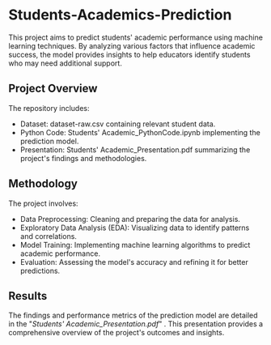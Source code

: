 # Students-Academics-Prediction

This project aims to predict students' academic performance using machine learning techniques. By analyzing various factors that influence academic success, the model provides insights to help educators identify students who may need additional support.

## Project Overview
The repository includes:
- Dataset: dataset-raw.csv containing relevant student data.
- Python Code: Students' Academic_PythonCode.ipynb implementing the prediction model.
- Presentation: Students' Academic_Presentation.pdf summarizing the project's findings and methodologies.

## Methodology
The project involves:
- Data Preprocessing: Cleaning and preparing the data for analysis.
- Exploratory Data Analysis (EDA): Visualizing data to identify patterns and correlations.
- Model Training: Implementing machine learning algorithms to predict academic performance.
- Evaluation: Assessing the model's accuracy and refining it for better predictions.
  
## Results
The findings and performance metrics of the prediction model are detailed in the "_Students' Academic_Presentation.pdf_" . This presentation provides a comprehensive overview of the project's outcomes and insights.

